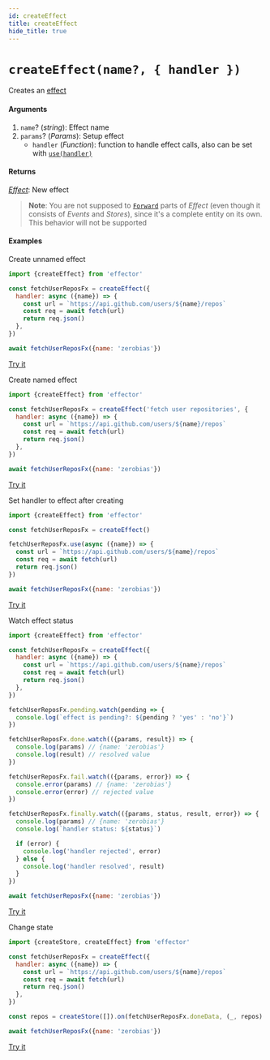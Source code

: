 ```yaml
---
id: createEffect
title: createEffect
hide_title: true
---
```


# `createEffect(name?, { handler })`

Creates an [effect](Effect.md)

#### Arguments

1. `name`? (_string_): Effect name
2. `params`? (_Params_): Setup effect
   - `handler` (_Function_): function to handle effect calls, also can be set with [`use(handler)`](#use)

#### Returns

[_Effect_](Effect.md): New effect

> **Note**: You are not supposed to [`Forward`](forward.md) parts of _Effect_ (even though it consists of _Events_ and _Stores_), since it's a complete entity on its own. This behavior will not be supported

#### Examples

Create unnamed effect

```js try
import {createEffect} from 'effector'

const fetchUserReposFx = createEffect({
  handler: async ({name}) => {
    const url = `https://api.github.com/users/${name}/repos`
    const req = await fetch(url)
    return req.json()
  },
})

await fetchUserReposFx({name: 'zerobias'})
```

[Try it](https://share.effector.dev/6pNaXVyU)

Create named effect

```js try
import {createEffect} from 'effector'

const fetchUserReposFx = createEffect('fetch user repositories', {
  handler: async ({name}) => {
    const url = `https://api.github.com/users/${name}/repos`
    const req = await fetch(url)
    return req.json()
  },
})

await fetchUserReposFx({name: 'zerobias'})
```

[Try it](https://share.effector.dev/8oirbvPY)

Set handler to effect after creating

```js try
import {createEffect} from 'effector'

const fetchUserReposFx = createEffect()

fetchUserReposFx.use(async ({name}) => {
  const url = `https://api.github.com/users/${name}/repos`
  const req = await fetch(url)
  return req.json()
})

await fetchUserReposFx({name: 'zerobias'})
```

[Try it](https://share.effector.dev/e1QPH9Uq)

Watch effect status

```js try
import {createEffect} from 'effector'

const fetchUserReposFx = createEffect({
  handler: async ({name}) => {
    const url = `https://api.github.com/users/${name}/repos`
    const req = await fetch(url)
    return req.json()
  },
})

fetchUserReposFx.pending.watch(pending => {
  console.log(`effect is pending?: ${pending ? 'yes' : 'no'}`)
})

fetchUserReposFx.done.watch(({params, result}) => {
  console.log(params) // {name: 'zerobias'}
  console.log(result) // resolved value
})

fetchUserReposFx.fail.watch(({params, error}) => {
  console.error(params) // {name: 'zerobias'}
  console.error(error) // rejected value
})

fetchUserReposFx.finally.watch(({params, status, result, error}) => {
  console.log(params) // {name: 'zerobias'}
  console.log(`handler status: ${status}`)

  if (error) {
    console.log('handler rejected', error)
  } else {
    console.log('handler resolved', result)
  }
})

await fetchUserReposFx({name: 'zerobias'})
```

[Try it](https://share.effector.dev/f3JDMpAB)

Change state

```js try
import {createStore, createEffect} from 'effector'

const fetchUserReposFx = createEffect({
  handler: async ({name}) => {
    const url = `https://api.github.com/users/${name}/repos`
    const req = await fetch(url)
    return req.json()
  },
})

const repos = createStore([]).on(fetchUserReposFx.doneData, (_, repos) => repos)

await fetchUserReposFx({name: 'zerobias'})
```

[Try it](https://share.effector.dev/wxUCfzN5)

